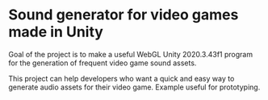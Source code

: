 # Sound generator for video games made in Unity

Goal of the project is to make a useful WebGL Unity 2020.3.43f1 program for the generation of frequent video game sound assets.

This project can help developers who want a quick and easy way to generate audio assets for their video game. Example useful for prototyping.